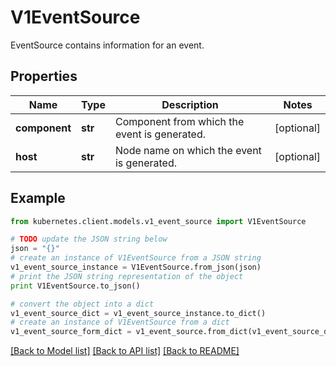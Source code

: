 # V1EventSource

EventSource contains information for an event.

## Properties
Name | Type | Description | Notes
------------ | ------------- | ------------- | -------------
**component** | **str** | Component from which the event is generated. | [optional] 
**host** | **str** | Node name on which the event is generated. | [optional] 

## Example

```python
from kubernetes.client.models.v1_event_source import V1EventSource

# TODO update the JSON string below
json = "{}"
# create an instance of V1EventSource from a JSON string
v1_event_source_instance = V1EventSource.from_json(json)
# print the JSON string representation of the object
print V1EventSource.to_json()

# convert the object into a dict
v1_event_source_dict = v1_event_source_instance.to_dict()
# create an instance of V1EventSource from a dict
v1_event_source_form_dict = v1_event_source.from_dict(v1_event_source_dict)
```
[[Back to Model list]](../README.md#documentation-for-models) [[Back to API list]](../README.md#documentation-for-api-endpoints) [[Back to README]](../README.md)


